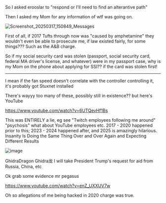 So I asked erooslar to "respond or I'll need to find an alterantive path"

Then I asked my Mom for any information of wtf was going on.

![Screenshot_20250317_150849_Messages](https://github.com/user-attachments/assets/4355ed63-f841-4f75-8b57-9b3c4edebf4f)

First of all, if 2017 Tufts through now was "caused by amphetamine" they wouldn't even be able to prosecute me, if law existed fairly, for some things??? Such as the A&B charge.

So if my social security card was stolen (passport, social security card, federal MA driver's license, and whatever) were in my passport case, why is my Mom on the phone about applying for SSI?? if the card was stolen first!

------

I mean if the fan speed doesn't correlate with the controller controlling it, it's probably got Stuxnet installed

There's wayyy too many of these, possibly still in existence?? but here's YouTube

https://www.youtube.com/watch?v=6UTQevHf1Bs

This was ENTIRELY a lie, eg see "Twitch employees following me around" "psychosis" what about YouTube employees etc. 2017 - 2020 happened prior to this; 2023 - 2024 happened after, and 2025 is amazingly hilarious. Insanity Is Doing the Same Thing Over and Over Again and Expecting Different Results

![image](https://github.com/user-attachments/assets/d1bd0753-3f86-4f42-8245-d9b6d4fd5909)


GhidraDragon Ghidra龙 I will take President Trump's request for aid from Russia, China, etc

Ok grab some evidence mr pegasus

https://www.youtube.com/watch?v=enZ_UXXUV7w

Oh so allegations of me being hacked in 2020 charge was true.
